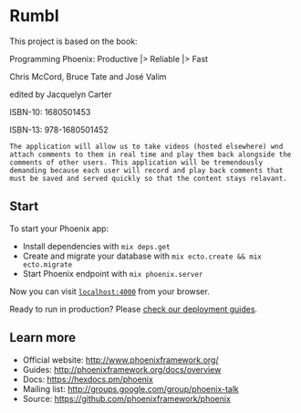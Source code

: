 # Rumbl

This project is based on the book:

Programming Phoenix: Productive |> Reliable |> Fast

Chris McCord, Bruce Tate and José Valim

edited by Jacquelyn Carter

ISBN-10: 1680501453

ISBN-13: 978-1680501452

```
The application will allow us to take videos (hosted elsewhere) wnd attach comments to them in real time and play them back alongside the comments of other users. This application will be tremendously demanding because each user will record and play back comments that must be saved and served quickly so that the content stays relavant.
```

## Start

To start your Phoenix app:

  * Install dependencies with `mix deps.get`
  * Create and migrate your database with `mix ecto.create && mix ecto.migrate`
  * Start Phoenix endpoint with `mix phoenix.server`

Now you can visit [`localhost:4000`](http://localhost:4000) from your browser.

Ready to run in production? Please [check our deployment guides](http://www.phoenixframework.org/docs/deployment).

## Learn more

  * Official website: http://www.phoenixframework.org/
  * Guides: http://phoenixframework.org/docs/overview
  * Docs: https://hexdocs.pm/phoenix
  * Mailing list: http://groups.google.com/group/phoenix-talk
  * Source: https://github.com/phoenixframework/phoenix
